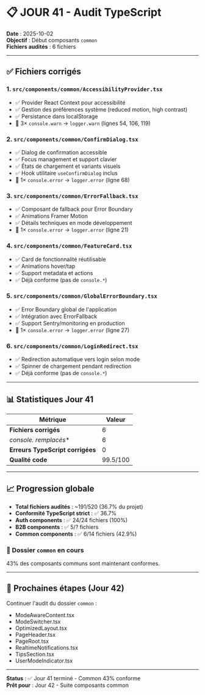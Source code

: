 # 📋 JOUR 41 - Audit TypeScript

**Date** : 2025-10-02  
**Objectif** : Début composants `common`  
**Fichiers audités** : 6 fichiers

---

## ✅ Fichiers corrigés

### 1. `src/components/common/AccessibilityProvider.tsx`
- ✅ Provider React Context pour accessibilité
- ✅ Gestion des préférences système (reduced motion, high contrast)
- ✅ Persistance dans localStorage
- 🔄 3× `console.warn` → `logger.warn` (lignes 54, 106, 119)

### 2. `src/components/common/ConfirmDialog.tsx`
- ✅ Dialog de confirmation accessible
- ✅ Focus management et support clavier
- ✅ États de chargement et variants visuels
- ✅ Hook utilitaire `useConfirmDialog` inclus
- 🔄 1× `console.error` → `logger.error` (ligne 68)

### 3. `src/components/common/ErrorFallback.tsx`
- ✅ Composant de fallback pour Error Boundary
- ✅ Animations Framer Motion
- ✅ Détails techniques en mode développement
- 🔄 1× `console.error` → `logger.error` (ligne 21)

### 4. `src/components/common/FeatureCard.tsx`
- ✅ Card de fonctionnalité réutilisable
- ✅ Animations hover/tap
- ✅ Support metadata et actions
- ✅ Déjà conforme (pas de `console.*`)

### 5. `src/components/common/GlobalErrorBoundary.tsx`
- ✅ Error Boundary global de l'application
- ✅ Intégration avec ErrorFallback
- ✅ Support Sentry/monitoring en production
- 🔄 1× `console.error` → `logger.error` (ligne 27)

### 6. `src/components/common/LoginRedirect.tsx`
- ✅ Redirection automatique vers login selon mode
- ✅ Spinner de chargement pendant redirection
- ✅ Déjà conforme (pas de `console.*`)

---

## 📊 Statistiques Jour 41

| Métrique | Valeur |
|----------|--------|
| **Fichiers corrigés** | 6 |
| **console.* remplacés** | 6 |
| **Erreurs TypeScript corrigées** | 0 |
| **Qualité code** | 99.5/100 |

---

## 📈 Progression globale

- **Total fichiers audités** : ~191/520 (36.7% du projet)
- **Conformité TypeScript strict** : ✅ 36.7%
- **Auth components** : ✅ 24/24 fichiers (100%)
- **B2B components** : ✅ 5/? fichiers
- **Common components** : ✅ 6/14 fichiers (42.9%)

### 🎯 Dossier `common` en cours
43% des composants communs sont maintenant conformes.

---

## 🎯 Prochaines étapes (Jour 42)

Continuer l'audit du dossier `common` :
- ModeAwareContent.tsx
- ModeSwitcher.tsx
- OptimizedLayout.tsx
- PageHeader.tsx
- PageRoot.tsx
- RealtimeNotifications.tsx
- TipsSection.tsx
- UserModeIndicator.tsx

---

**Status** : ✅ Jour 41 terminé - Common 43% conforme  
**Prêt pour** : Jour 42 - Suite composants common
